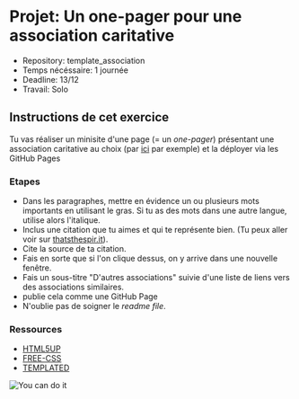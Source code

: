 # Projet: Un one-pager pour une association caritative
- Repository: template_association
- Temps nécéssaire: 1 journée
- Deadline: 13/12
- Travail: Solo 

## Instructions de cet exercice
Tu vas réaliser un minisite d'une page (= un *one-pager*) présentant une association caritative au choix (par [ici](http://www.dons-legs.be/v2/listing-des-associations-solidarite-internationale-18649/) par exemple) et la déployer via les GitHub Pages

### Etapes
- Dans les paragraphes, mettre en évidence un ou plusieurs mots importants en utilisant le gras. Si tu as des mots dans une autre langue, utilise alors l'italique.
- Inclus une citation que tu aimes et qui te représente bien. (Tu peux aller voir sur [thatsthespir.it](https://thatsthespir.it)).
- Cite la source de ta citation.
- Fais en sorte que si l'on clique dessus, on y arrive dans une nouvelle fenêtre.
- Fais un sous-titre "D'autres associations" suivie d'une liste de liens vers des associations similaires.
- publie cela comme une GitHub Page
- N'oublie pas de soigner le *readme file*.

### Ressources

- [HTML5UP](https://html5up.net/)
- [FREE-CSS](https://www.free-css.com/free-css-templates)
- [TEMPLATED](https://templated.co/)

![You can do it](https://media.giphy.com/media/l4FGz6t0yxEANETT2/giphy.gif)